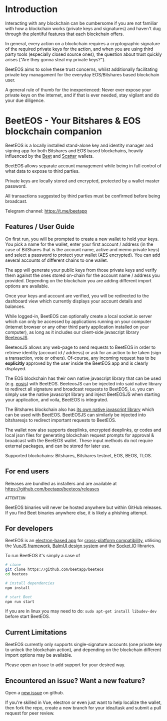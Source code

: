 # Introduction

Interacting with any blockchain can be cumbersome if you are not familiar with how a blockchain works (private keys and signatures) and haven't dug through the plentiful features that each blockchain offers.

In general, every action on a blockchain requires a cryptographic signature of the required private keys for the action, and when you are using third party tools (especially closed source ones), the question about trust quickly arises ("Are they gonna steal my private keys?").

BeetEOS aims to solve these trust concerns, whilst additionally facilitating private key managament for the everyday EOS/Bitshares based blockchain user.

A general rule of thumb for the inexperienced: Never ever expose your private keys on the internet, and if that is ever needed, stay vigilant and do your due diligence.

# BeetEOS - Your Bitshares & EOS blockchain companion

BeetEOS is a locally installed stand-alone key and identity manager and signing app for both Bitshares and EOS based blockchains, heavily influenced by the [Beet](https://github.com/bitshares/beet) and [Scatter](https://github.com/GetScatter) wallets.

BeetEOS allows separate account management while being in full control of what data to expose to third parties.

Private keys are locally stored and encrypted, protected by a wallet master password.

All transactions suggested by third parties must be confirmed before being broadcast.

Telegram channel: https://t.me/beetapp

## Features / User Guide

On first run, you will be prompted to create a new wallet to hold your keys. You pick a name for the wallet,
enter your first account / address (in the case of BitShares that is the account name, active and memo private keys) and select a password to protect your wallet (AES encrypted). You can add several accounts
of different chains to one wallet.

The app will generate your public keys from those private keys and verify them against the ones stored on-chain for the account name / address you provided. Depending on the blockchain you are adding different import options are available.

Once your keys and account are verified, you will be redirected to the dashboard view which currently displays your account details and balances.

While logged-in, BeetEOS can optionally create a local socket.io server which can only be accessed by applications running on your computer (internet browser or any other third party application installed on your computer),
as long as it includes our client-side javascript library [BeeteosJS](https://github.com/beetapp/beeteos-js).

BeeteosJS allows any web-page to send requests to BeetEOS in order to retrieve identity (account id / address) or ask for an action to be taken (sign a transaction, vote or others).
Of-course, any incoming request has to be **explicitly** approved by the user inside the BeetEOS app and is clearly displayed.

The EOS blockchain has their own native javascript library that can be used (e.g. [eosjs](https://github.com/EOSIO/eosjs)) with BeetEOS. BeeteosJS can be injected into said native library to redirect all signature and broadcast requests to BeetEOS, i.e. you can simply use the native javascript library and inject BeetEOSJS when starting your application, and voila, BeetEOS is integrated.

The Bitshares blockchain also has [its own native javascript library](https://github.com/bitshares/bitsharesjs/) which can be used with BeetEOS. BeetEOSJS can similarly be injected into bitsharesjs to redirect important requests to BeetEOS.

The wallet now also supports deeplinks, encrypted deeplinks, qr codes and local json files for generating blockchain request prompts for approval & broadcast with the BeetEOS wallet. These input methods do not require external packages, and can be stored for later use.

Supported blockchains: Bitshares, Bitshares testnet, EOS, BEOS, TLOS.

## For end users

Releases are bundled as installers and are available at https://github.com/beetapp/beeteos/releases

    ATTENTION

BeetEOS binaries will never be hosted anywhere but within GitHub releases. If you find Beet binaries anywhere else, it is likely a phishing attempt.

## For developers

BeetEOS is an [electron-based app](https://www.electronjs.org) for [cross-platform compatibility](https://www.electron.build), utilising the [VueJS framework](https://blog.vuejs.org/posts/vue-3-as-the-new-default.html), [BalmUI design system](https://material.balmjs.com) and the [Socket.IO](https://socket.io) libraries.

To run BeetEOS it's simply a case of

```bash
# clone
git clone https://github.com/beetapp/beeteos
cd beeteos

# install dependencies
npm install

# start Beet
npm run start
```

If you are in linux you may need to do: `sudo apt-get install libudev-dev` before start BeetEOS.

## Current Limitations

BeetEOS currently only supports single-signature accounts (one private key to unlock the blockchain action), and depending on the blockchain different import options may be available.

Please open an issue to add support for your desired way.

## Encountered an issue? Want a new feature?

Open a [new issue](https://github.com/beetapp/beeteos/issues/) on github.

If you're skilled in Vue, electron or even just want to help localize the wallet, then fork the repo, create a new branch for your idea/task and submit a pull request for peer review.
